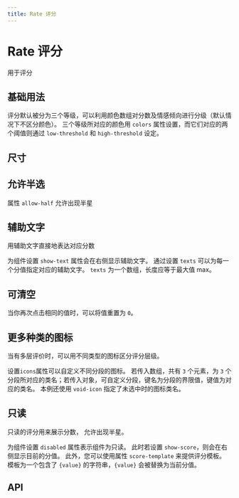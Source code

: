 ```yaml
---
title: Rate 评分
---
```


# Rate 评分

<leadInto name="KRate" />

用于评分

## 基础用法

评分默认被分为三个等级，可以利用颜色数组对分数及情感倾向进行分级（默认情况下不区分颜色）。 三个等级所对应的颜色用 `colors` 属性设置，而它们对应的两个阈值则通过 `low-threshold` 和 `high-threshold` 设定。

<demo path="./basic" />

## 尺寸

<demo path="./sizes" />

## 允许半选

属性 `allow-half` 允许出现半星

<demo path="./allow-half" />

## 辅助文字

用辅助文字直接地表达对应分数

为组件设置 `show-text` 属性会在右侧显示辅助文字。 通过设置 `texts` 可以为每一个分值指定对应的辅助文字。 `texts` 为一个数组，长度应等于最大值 max。

<demo path="./text-usage" />

## 可清空

当你再次点击相同的值时，可以将值重置为 `0`。

<demo path="./clearable" />

## 更多种类的图标

当有多层评价时，可以用不同类型的图标区分评分层级。

设置`icons`属性可以自定义不同分段的图标。 若传入数组，共有 `3` 个元素，为 `3` 个分段所对应的类名；若传入对象，可自定义分段，键名为分段的界限值，键值为对应的类名。 本例还使用 `void-icon` 指定了未选中时的图标类名。

<demo path="./more-icons" />

## 只读

只读的评分用来展示分数， 允许出现半星。

为组件设置 `disabled` 属性表示组件为只读。 此时若设置 `show-score`，则会在右侧显示目前的分值。 此外，您可以使用属性 `score-template` 来提供评分模板。 模板为一个包含了 `{value}` 的字符串，`{value}` 会被替换为当前分值。

<demo path="./readonly" />

## API

<API src="./rate.json" lang="zh"></API>